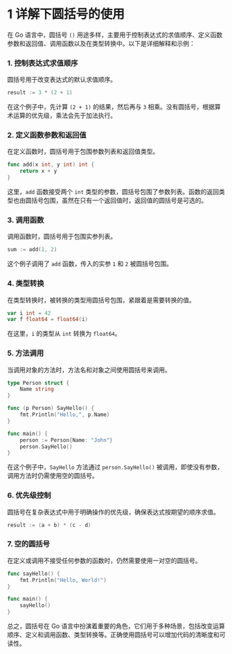 # 1 详解下圆括号的使用

在 Go 语言中，圆括号 `()` 用途多样，主要用于控制表达式的求值顺序、定义函数参数和返回值、调用函数以及在类型转换中。以下是详细解释和示例：

### 1. 控制表达式求值顺序

圆括号用于改变表达式的默认求值顺序。

```go
result := 3 * (2 + 1)
```

在这个例子中，先计算 `(2 + 1)` 的结果，然后再与 `3` 相乘。没有圆括号，根据算术运算的优先级，乘法会先于加法执行。

### 2. 定义函数参数和返回值

在定义函数时，圆括号用于包围参数列表和返回值类型。

```go
func add(x int, y int) int {
    return x + y
}
```

这里，`add` 函数接受两个 `int` 类型的参数，圆括号包围了参数列表。函数的返回类型也由圆括号包围，虽然在只有一个返回值时，返回值的圆括号是可选的。

### 3. 调用函数

调用函数时，圆括号用于包围实参列表。

```go
sum := add(1, 2)
```

这个例子调用了 `add` 函数，传入的实参 `1` 和 `2` 被圆括号包围。

### 4. 类型转换

在类型转换时，被转换的类型用圆括号包围，紧跟着是需要转换的值。

```go
var i int = 42
var f float64 = float64(i)
```

在这里，`i` 的类型从 `int` 转换为 `float64`。

### 5. 方法调用

当调用对象的方法时，方法名和对象之间使用圆括号来调用。

```go
type Person struct {
    Name string
}

func (p Person) SayHello() {
    fmt.Println("Hello,", p.Name)
}

func main() {
    person := Person{Name: "John"}
    person.SayHello()
}
```

在这个例子中，`SayHello` 方法通过 `person.SayHello()` 被调用，即使没有参数，调用方法时仍需使用空的圆括号。

### 6. 优先级控制

圆括号在复杂表达式中用于明确操作的优先级，确保表达式按期望的顺序求值。

```go
result := (a + b) * (c - d)
```

### 7. 空的圆括号

在定义或调用不接受任何参数的函数时，仍然需要使用一对空的圆括号。

```go
func sayHello() {
    fmt.Println("Hello, World!")
}

func main() {
    sayHello()
}
```

总之，圆括号在 Go 语言中扮演着重要的角色，它们用于多种场景，包括改变运算顺序、定义和调用函数、类型转换等。正确使用圆括号可以增加代码的清晰度和可读性。
